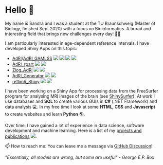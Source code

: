 # Hello 👋

My name is Sandra and I was a student at the TU Braunschweig (Master of Biology, finished Sept 2020) with a focus on Bioinformatics. A broad and interesting field that brings new challenges every day! 🌱🔬 

I am particularly interested in age-dependent reference intervals. I have developed Shiny Apps on this topic:

- [AdRI](https://github.com/SandraKla/AdRI)/[AdRI_GAMLSS](https://github.com/SandraKla/AdRI_GAMLSS) ![](https://img.shields.io/github/license/SandraKla/AdRI.svg) ![](https://img.shields.io/github/last-commit/SandraKla/AdRI.svg) ![](https://img.shields.io/github/languages/count/SandraKla/AdRI.svg) ![](https://img.shields.io/github/languages/top/SandraKla/AdRI.svg)
- [AdRI_rpart](https://github.com/SandraKla/AdRI_rpart) ![](https://img.shields.io/github/license/SandraKla/AdRI_rpart.svg) ![](https://img.shields.io/github/last-commit/SandraKla/AdRI_rpart/master.svg)
- [Zlog_AdRI](https://github.com/SandraKla/Zlog_AdRI) ![](https://img.shields.io/github/license/SandraKla/Zlog_AdRI.svg) ![](https://img.shields.io/github/last-commit/SandraKla/Zlog_AdRI/master.svg)
- [AdRI_Generator](https://github.com/SandraKla/AdRI_Generator) ![](https://img.shields.io/github/license/SandraKla/AdRI_Generator.svg) ![](https://img.shields.io/github/last-commit/SandraKla/AdRI_Generator/master.svg)
- [reflimR_Shiny](https://github.com/SandraKla/reflimR_Shiny) ![](https://img.shields.io/github/license/SandraKla/reflimR_Shiny.svg) ![](https://img.shields.io/github/last-commit/SandraKla/reflimR_Shiny.svg)

I have been working on a Shiny App for processing data from the FreeSurfer program for analysing MRI images of the brain (see [ShinySurfer](https://github.com/SandraKla/ShinySurfer)). At work I use databases and __SQL__ to create various GUIs in __C#__ (.NET Framework) and data analysis 💻. In my free time I look at some __HTML__, __CSS__ and __Javascript__ to create websites and learn __Python__ 🌎.

Over time, I have gained a lot of experience in data science, software development and machine learning. Here is a list of my [projects and publications](https://sandrakla.github.io/SandraKla/about.html) ![](https://img.shields.io/github/last-commit/SandraKla/SandraKla.svg).

📫 How to reach me: You can leave me a message via [GitHub Discussion](https://github.com/SandraKla/SandraKla/discussions)!

_"Essentially, all models are wrong, but some are useful" - George E.P. Box_
